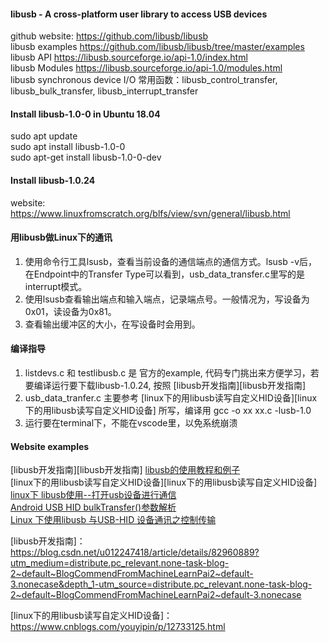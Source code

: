#### **libusb - A cross-platform user library to access USB devices**  
 github website: https://github.com/libusb/libusb  
 libusb examples https://github.com/libusb/libusb/tree/master/examples  
 libusb API  https://libusb.sourceforge.io/api-1.0/index.html  
 libusb Modules  https://libusb.sourceforge.io/api-1.0/modules.html  
 libusb synchronous device I/O  常用函数：libusb_control_transfer, libusb_bulk_transfer, libusb_interrupt_transfer

#### **Install libusb-1.0-0 in Ubuntu 18.04**  
 sudo apt update  
 sudo apt install libusb-1.0-0  
 sudo apt-get install libusb-1.0-0-dev  

#### **Install libusb-1.0.24**  
 website: https://www.linuxfromscratch.org/blfs/view/svn/general/libusb.html  

#### **用libusb做Linux下的通讯**  
1. 使用命令行工具lsusb，查看当前设备的通信端点的通信方式。lsusb -v后，在Endpoint中的Transfer Type可以看到，usb_data_transfer.c里写的是interrupt模式。  
2. 使用lsusb查看输出端点和输入端点，记录端点号。一般情况为，写设备为0x01，读设备为0x81。
3. 查看输出缓冲区的大小，在写设备时会用到。 

#### **编译指导**  
1. listdevs.c 和 testlibusb.c 是 官方的example, 代码专门挑出来方便学习，若要编译运行要下载libusb-1.0.24, 按照 [libusb开发指南][libusb开发指南]   
2. usb_data_tranfer.c 主要参考  [linux下的用libusb读写自定义HID设备][linux下的用libusb读写自定义HID设备] 所写，编译用 gcc -o xx xx.c -lusb-1.0  
3. 运行要在terminal下，不能在vscode里，以免系统崩溃  

#### **Website examples**  
 [libusb开发指南][libusb开发指南]
 [libusb的使用教程和例子](https://blog.csdn.net/zb774095236/article/details/83651995?utm_term=libusb&utm_medium=distribute.pc_aggpage_search_result.none-task-blog-2~all~sobaiduweb~default-9-83651995&spm=3001.4430)  
 [linux下的用libusb读写自定义HID设备][linux下的用libusb读写自定义HID设备] 
 [linux下 libusb使用--打开usb设备进行通信](https://blog.csdn.net/u011598479/article/details/82705496)  
 [Android USB HID bulkTransfer()参数解析](https://blog.csdn.net/gd6321374/article/details/78045101)  
 [Linux 下使用libusb 与USB-HID 设备通讯之控制传输](https://blog.csdn.net/gd6321374/article/details/79935186?utm_medium=distribute.pc_relevant.none-task-blog-baidujs_title-3&spm=1001.2101.3001.4242)  


[libusb开发指南]：https://blog.csdn.net/u012247418/article/details/82960889?utm_medium=distribute.pc_relevant.none-task-blog-2~default~BlogCommendFromMachineLearnPai2~default-3.nonecase&depth_1-utm_source=distribute.pc_relevant.none-task-blog-2~default~BlogCommendFromMachineLearnPai2~default-3.nonecase

[linux下的用libusb读写自定义HID设备]：https://www.cnblogs.com/youyipin/p/12733125.html

